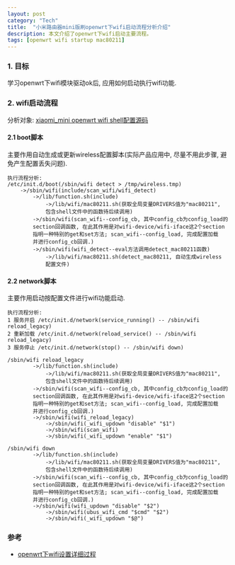 ```yaml
---
layout: post
category: "Tech"
title:  "小米路由器mini版刷openwrt下wifi启动流程分析介绍"
description: 本文介绍了openwrt下wifi启动主要流程。
tags: [openwrt wifi startup mac80211]
---
```


### 1. 目标  ###
  学习openwrt下wifi模块驱动ok后, 应用如何启动执行wifi功能.

### 2. wifi启动流程  ###
分析对象: <a href="https://github.com/richardhmm/HMMCodeRepository/tree/master/xiaomi-rootfs">xiaomi_mini openwrt wifi shell配置源码  </a>

#### 2.1 boot脚本  ####
主要作用自动生成或更新wireless配置脚本(实际产品应用中, 尽量不用此步骤, 避免产生配置丢失问题).

~~~
执行流程分析:
/etc/init.d/boot(/sbin/wifi detect > /tmp/wireless.tmp)
	->/sbin/wifi(include/scan_wifi/wifi_detect)
		->/lib/function.sh(include)
			->/lib/wifi/mac80211.sh(获取全局变量DRIVERS值为"mac80211", 
			包含shell文件中的函数待后续调用)
		->/sbin/wifi(scan_wifi--config_cb, 其中config_cb为config_load的
		section回调函数, 在此其作用是对wifi-device/wifi-iface这2个section
		指明一种特别的get和set方法; scan_wifi--config_load, 完成配置加载
		并进行config_cb回调.)
		->/sbin/wifi(wifi_detect--eval方法调用detect_mac80211函数)
			->/lib/wifi/mac80211.sh(detect_mac80211, 自动生成wireless
			配置文件)
~~~

#### 2.2 network脚本  ####
主要作用启动按配置文件进行wifi功能启动.

~~~
执行流程分析:
1 服务开启 /etc/init.d/network(service_running() -- /sbin/wifi reload_legacy)
2 重新加载 /etc/init.d/network(reload_service() -- /sbin/wifi reload_legacy)
3 服务停止 /etc/init.d/network(stop() -- /sbin/wifi down)

/sbin/wifi reload_legacy
		->/lib/function.sh(include)
			->/lib/wifi/mac80211.sh(获取全局变量DRIVERS值为"mac80211", 
			包含shell文件中的函数待后续调用)
		->/sbin/wifi(scan_wifi--config_cb, 其中config_cb为config_load的
		section回调函数, 在此其作用是对wifi-device/wifi-iface这2个section
		指明一种特别的get和set方法; scan_wifi--config_load, 完成配置加载
		并进行config_cb回调.)
		->/sbin/wifi(wifi_reload_legacy)
			->/sbin/wifi(_wifi_updown "disable" "$1")
			->/sbin/wifi(scan_wifi)
			->/sbin/wifi(_wifi_updown "enable" "$1")

/sbin/wifi down
		->/lib/function.sh(include)
			->/lib/wifi/mac80211.sh(获取全局变量DRIVERS值为"mac80211", 
			包含shell文件中的函数待后续调用)
		->/sbin/wifi(scan_wifi--config_cb, 其中config_cb为config_load的
		section回调函数, 在此其作用是对wifi-device/wifi-iface这2个section
		指明一种特别的get和set方法; scan_wifi--config_load, 完成配置加载
		并进行config_cb回调.)
		->/sbin/wifi(wifi_updown "disable" "$2")
			->/sbin/wifi(ubus_wifi_cmd "$cmd" "$2")
			->/sbin/wifi(_wifi_updown "$@")
~~~

### 参考  ###
* <a href="http://blog.csdn.net/hui523hui523hui523/article/details/38493725">openwrt下wifi设置详细过程  </a>


